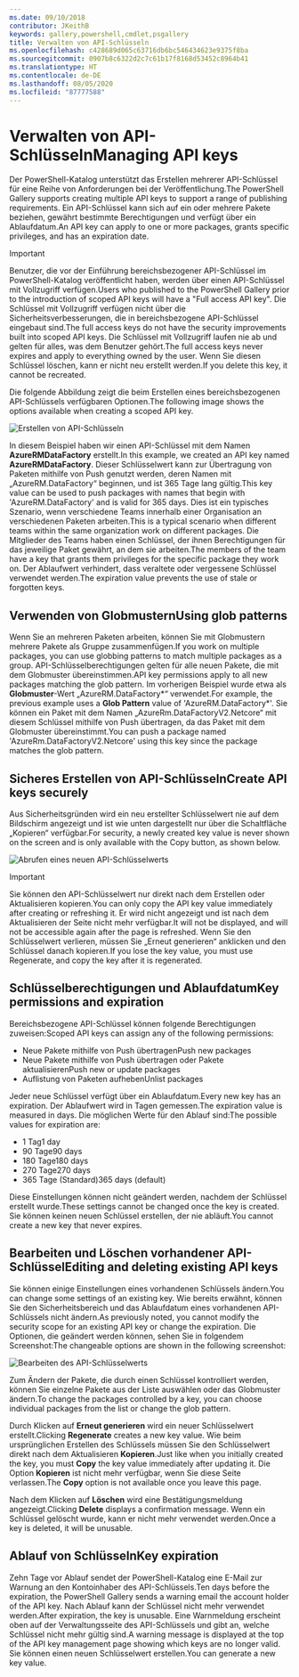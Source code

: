 ```yaml
---
ms.date: 09/10/2018
contributor: JKeithB
keywords: gallery,powershell,cmdlet,psgallery
title: Verwalten von API-Schlüsseln
ms.openlocfilehash: c428689d065c63716db6bc546434623e9375f8ba
ms.sourcegitcommit: 0907b8c6322d2c7c61b17f8168d53452c8964b41
ms.translationtype: HT
ms.contentlocale: de-DE
ms.lasthandoff: 08/05/2020
ms.locfileid: "87777588"
---
```

# <a name="managing-api-keys"></a><span data-ttu-id="b85f6-103">Verwalten von API-Schlüsseln</span><span class="sxs-lookup"><span data-stu-id="b85f6-103">Managing API keys</span></span>

<span data-ttu-id="b85f6-104">Der PowerShell-Katalog unterstützt das Erstellen mehrerer API-Schlüssel für eine Reihe von Anforderungen bei der Veröffentlichung.</span><span class="sxs-lookup"><span data-stu-id="b85f6-104">The PowerShell Gallery supports creating multiple API keys to support a range of publishing requirements.</span></span> <span data-ttu-id="b85f6-105">Ein API-Schlüssel kann sich auf ein oder mehrere Pakete beziehen, gewährt bestimmte Berechtigungen und verfügt über ein Ablaufdatum.</span><span class="sxs-lookup"><span data-stu-id="b85f6-105">An API key can apply to one or more packages, grants specific privileges, and has an expiration date.</span></span>

> [!IMPORTANT]
> <span data-ttu-id="b85f6-106">Benutzer, die vor der Einführung bereichsbezogener API-Schlüssel im PowerShell-Katalog veröffentlicht haben, werden über einen API-Schlüssel mit Vollzugriff verfügen.</span><span class="sxs-lookup"><span data-stu-id="b85f6-106">Users who published to the PowerShell Gallery prior to the introduction of scoped API keys will have a "Full access API key".</span></span> <span data-ttu-id="b85f6-107">Die Schlüssel mit Vollzugriff verfügen nicht über die Sicherheitsverbesserungen, die in bereichsbezogene API-Schlüssel eingebaut sind.</span><span class="sxs-lookup"><span data-stu-id="b85f6-107">The full access keys do not have the security improvements built into scoped API keys.</span></span> <span data-ttu-id="b85f6-108">Die Schlüssel mit Vollzugriff laufen nie ab und gelten für alles, was dem Benutzer gehört.</span><span class="sxs-lookup"><span data-stu-id="b85f6-108">The full access keys never expires and apply to everything owned by the user.</span></span> <span data-ttu-id="b85f6-109">Wenn Sie diesen Schlüssel löschen, kann er nicht neu erstellt werden.</span><span class="sxs-lookup"><span data-stu-id="b85f6-109">If you delete this key, it cannot be recreated.</span></span>

<span data-ttu-id="b85f6-110">Die folgende Abbildung zeigt die beim Erstellen eines bereichsbezogenen API-Schlüssels verfügbaren Optionen.</span><span class="sxs-lookup"><span data-stu-id="b85f6-110">The following image shows the options available when creating a scoped API key.</span></span>

![Erstellen von API-Schlüsseln](media/creating-APIkeys/PSGallery_KeyScoped.png)

<span data-ttu-id="b85f6-112">In diesem Beispiel haben wir einen API-Schlüssel mit dem Namen **AzureRMDataFactory** erstellt.</span><span class="sxs-lookup"><span data-stu-id="b85f6-112">In this example, we created an API key named **AzureRMDataFactory**.</span></span> <span data-ttu-id="b85f6-113">Dieser Schlüsselwert kann zur Übertragung von Paketen mithilfe von Push genutzt werden, deren Namen mit „AzureRM.DataFactory“ beginnen, und ist 365 Tage lang gültig.</span><span class="sxs-lookup"><span data-stu-id="b85f6-113">This key value can be used to push packages with names that begin with 'AzureRM.DataFactory' and is valid for 365 days.</span></span> <span data-ttu-id="b85f6-114">Dies ist ein typisches Szenario, wenn verschiedene Teams innerhalb einer Organisation an verschiedenen Paketen arbeiten.</span><span class="sxs-lookup"><span data-stu-id="b85f6-114">This is a typical scenario when different teams within the same organization work on different packages.</span></span> <span data-ttu-id="b85f6-115">Die Mitglieder des Teams haben einen Schlüssel, der ihnen Berechtigungen für das jeweilige Paket gewährt, an dem sie arbeiten.</span><span class="sxs-lookup"><span data-stu-id="b85f6-115">The members of the team have a key that grants them privileges for the specific package they work on.</span></span>
<span data-ttu-id="b85f6-116">Der Ablaufwert verhindert, dass veraltete oder vergessene Schlüssel verwendet werden.</span><span class="sxs-lookup"><span data-stu-id="b85f6-116">The expiration value prevents the use of stale or forgotten keys.</span></span>

## <a name="using-glob-patterns"></a><span data-ttu-id="b85f6-117">Verwenden von Globmustern</span><span class="sxs-lookup"><span data-stu-id="b85f6-117">Using glob patterns</span></span>

<span data-ttu-id="b85f6-118">Wenn Sie an mehreren Paketen arbeiten, können Sie mit Globmustern mehrere Pakete als Gruppe zusammenfügen.</span><span class="sxs-lookup"><span data-stu-id="b85f6-118">If you work on multiple packages, you can use globbing patterns to match multiple packages as a group.</span></span> <span data-ttu-id="b85f6-119">API-Schlüsselberechtigungen gelten für alle neuen Pakete, die mit dem Globmuster übereinstimmen.</span><span class="sxs-lookup"><span data-stu-id="b85f6-119">API key permissions apply to all new packages matching the glob pattern.</span></span> <span data-ttu-id="b85f6-120">Im vorherigen Beispiel wurde etwa als **Globmuster**-Wert „AzureRM.DataFactory\*“ verwendet.</span><span class="sxs-lookup"><span data-stu-id="b85f6-120">For example, the previous example uses a **Glob Pattern** value of 'AzureRM.DataFactory\*'.</span></span> <span data-ttu-id="b85f6-121">Sie können ein Paket mit dem Namen „AzureRm.DataFactoryV2.Netcore“ mit diesem Schlüssel mithilfe von Push übertragen, da das Paket mit dem Globmuster übereinstimmt.</span><span class="sxs-lookup"><span data-stu-id="b85f6-121">You can push a package named 'AzureRm.DataFactoryV2.Netcore' using this key since the package matches the glob pattern.</span></span>

## <a name="create-api-keys-securely"></a><span data-ttu-id="b85f6-122">Sicheres Erstellen von API-Schlüsseln</span><span class="sxs-lookup"><span data-stu-id="b85f6-122">Create API keys securely</span></span>

<span data-ttu-id="b85f6-123">Aus Sicherheitsgründen wird ein neu erstellter Schlüsselwert nie auf dem Bildschirm angezeigt und ist wie unten dargestellt nur über die Schaltfläche „Kopieren“ verfügbar.</span><span class="sxs-lookup"><span data-stu-id="b85f6-123">For security, a newly created key value is never shown on the screen and is only available with the Copy button, as shown below.</span></span>

![Abrufen eines neuen API-Schlüsselwerts](media/creating-APIkeys/PSGallery_CopyCreatedKey.png)

> [!IMPORTANT]
> <span data-ttu-id="b85f6-125">Sie können den API-Schlüsselwert nur direkt nach dem Erstellen oder Aktualisieren kopieren.</span><span class="sxs-lookup"><span data-stu-id="b85f6-125">You can only copy the API key value immediately after creating or refreshing it.</span></span> <span data-ttu-id="b85f6-126">Er wird nicht angezeigt und ist nach dem Aktualisieren der Seite nicht mehr verfügbar.</span><span class="sxs-lookup"><span data-stu-id="b85f6-126">It will not be displayed, and will not be accessible again after the page is refreshed.</span></span> <span data-ttu-id="b85f6-127">Wenn Sie den Schlüsselwert verlieren, müssen Sie „Erneut generieren“ anklicken und den Schlüssel danach kopieren.</span><span class="sxs-lookup"><span data-stu-id="b85f6-127">If you lose the key value, you must use Regenerate, and copy the key after it is regenerated.</span></span>

## <a name="key-permissions-and-expiration"></a><span data-ttu-id="b85f6-128">Schlüsselberechtigungen und Ablaufdatum</span><span class="sxs-lookup"><span data-stu-id="b85f6-128">Key permissions and expiration</span></span>

<span data-ttu-id="b85f6-129">Bereichsbezogene API-Schlüssel können folgende Berechtigungen zuweisen:</span><span class="sxs-lookup"><span data-stu-id="b85f6-129">Scoped API keys can assign any of the following permissions:</span></span>

- <span data-ttu-id="b85f6-130">Neue Pakete mithilfe von Push übertragen</span><span class="sxs-lookup"><span data-stu-id="b85f6-130">Push new packages</span></span>
- <span data-ttu-id="b85f6-131">Neue Pakete mithilfe von Push übertragen oder Pakete aktualisieren</span><span class="sxs-lookup"><span data-stu-id="b85f6-131">Push new or update packages</span></span>
- <span data-ttu-id="b85f6-132">Auflistung von Paketen aufheben</span><span class="sxs-lookup"><span data-stu-id="b85f6-132">Unlist packages</span></span>

<span data-ttu-id="b85f6-133">Jeder neue Schlüssel verfügt über ein Ablaufdatum.</span><span class="sxs-lookup"><span data-stu-id="b85f6-133">Every new key has an expiration.</span></span> <span data-ttu-id="b85f6-134">Der Ablaufwert wird in Tagen gemessen.</span><span class="sxs-lookup"><span data-stu-id="b85f6-134">The expiration value is measured in days.</span></span> <span data-ttu-id="b85f6-135">Die möglichen Werte für den Ablauf sind:</span><span class="sxs-lookup"><span data-stu-id="b85f6-135">The possible values for expiration are:</span></span>

- <span data-ttu-id="b85f6-136">1 Tag</span><span class="sxs-lookup"><span data-stu-id="b85f6-136">1 day</span></span>
- <span data-ttu-id="b85f6-137">90 Tage</span><span class="sxs-lookup"><span data-stu-id="b85f6-137">90 days</span></span>
- <span data-ttu-id="b85f6-138">180 Tage</span><span class="sxs-lookup"><span data-stu-id="b85f6-138">180 days</span></span>
- <span data-ttu-id="b85f6-139">270 Tage</span><span class="sxs-lookup"><span data-stu-id="b85f6-139">270 days</span></span>
- <span data-ttu-id="b85f6-140">365 Tage (Standard)</span><span class="sxs-lookup"><span data-stu-id="b85f6-140">365 days (default)</span></span>

<span data-ttu-id="b85f6-141">Diese Einstellungen können nicht geändert werden, nachdem der Schlüssel erstellt wurde.</span><span class="sxs-lookup"><span data-stu-id="b85f6-141">These settings cannot be changed once the key is created.</span></span> <span data-ttu-id="b85f6-142">Sie können keinen neuen Schlüssel erstellen, der nie abläuft.</span><span class="sxs-lookup"><span data-stu-id="b85f6-142">You cannot create a new key that never expires.</span></span>

## <a name="editing-and-deleting-existing-api-keys"></a><span data-ttu-id="b85f6-143">Bearbeiten und Löschen vorhandener API-Schlüssel</span><span class="sxs-lookup"><span data-stu-id="b85f6-143">Editing and deleting existing API keys</span></span>

<span data-ttu-id="b85f6-144">Sie können einige Einstellungen eines vorhandenen Schlüssels ändern.</span><span class="sxs-lookup"><span data-stu-id="b85f6-144">You can change some settings of an existing key.</span></span> <span data-ttu-id="b85f6-145">Wie bereits erwähnt, können Sie den Sicherheitsbereich und das Ablaufdatum eines vorhandenen API-Schlüssels nicht ändern.</span><span class="sxs-lookup"><span data-stu-id="b85f6-145">As previously noted, you cannot modify the security scope for an existing API key or change the expiration.</span></span> <span data-ttu-id="b85f6-146">Die Optionen, die geändert werden können, sehen Sie in folgendem Screenshot:</span><span class="sxs-lookup"><span data-stu-id="b85f6-146">The changeable options are shown in the following screenshot:</span></span>

![Bearbeiten des API-Schlüsselwerts](media/creating-APIkeys/PSGallery_EditAPIKey.png)

<span data-ttu-id="b85f6-148">Zum Ändern der Pakete, die durch einen Schlüssel kontrolliert werden, können Sie einzelne Pakete aus der Liste auswählen oder das Globmuster ändern.</span><span class="sxs-lookup"><span data-stu-id="b85f6-148">To change the packages controlled by a key, you can choose individual packages from the list or change the glob pattern.</span></span>

<span data-ttu-id="b85f6-149">Durch Klicken auf **Erneut generieren** wird ein neuer Schlüsselwert erstellt.</span><span class="sxs-lookup"><span data-stu-id="b85f6-149">Clicking **Regenerate** creates a new key value.</span></span> <span data-ttu-id="b85f6-150">Wie beim ursprünglichen Erstellen des Schlüssels müssen Sie den Schlüsselwert direkt nach dem Aktualisieren **Kopieren**.</span><span class="sxs-lookup"><span data-stu-id="b85f6-150">Just like when you initially created the key, you must **Copy** the key value immediately after updating it.</span></span> <span data-ttu-id="b85f6-151">Die Option **Kopieren** ist nicht mehr verfügbar, wenn Sie diese Seite verlassen.</span><span class="sxs-lookup"><span data-stu-id="b85f6-151">The **Copy** option is not available once you leave this page.</span></span>

<span data-ttu-id="b85f6-152">Nach dem Klicken auf **Löschen** wird eine Bestätigungsmeldung angezeigt.</span><span class="sxs-lookup"><span data-stu-id="b85f6-152">Clicking **Delete** displays a confirmation message.</span></span> <span data-ttu-id="b85f6-153">Wenn ein Schlüssel gelöscht wurde, kann er nicht mehr verwendet werden.</span><span class="sxs-lookup"><span data-stu-id="b85f6-153">Once a key is deleted, it will be unusable.</span></span>

## <a name="key-expiration"></a><span data-ttu-id="b85f6-154">Ablauf von Schlüsseln</span><span class="sxs-lookup"><span data-stu-id="b85f6-154">Key expiration</span></span>

<span data-ttu-id="b85f6-155">Zehn Tage vor Ablauf sendet der PowerShell-Katalog eine E-Mail zur Warnung an den Kontoinhaber des API-Schlüssels.</span><span class="sxs-lookup"><span data-stu-id="b85f6-155">Ten days before the expiration, the PowerShell Gallery sends a warning email the account holder of the API key.</span></span> <span data-ttu-id="b85f6-156">Nach Ablauf kann der Schlüssel nicht mehr verwendet werden.</span><span class="sxs-lookup"><span data-stu-id="b85f6-156">After expiration, the key is unusable.</span></span> <span data-ttu-id="b85f6-157">Eine Warnmeldung erscheint oben auf der Verwaltungsseite des API-Schlüssels und gibt an, welche Schlüssel nicht mehr gültig sind.</span><span class="sxs-lookup"><span data-stu-id="b85f6-157">A warning message is displayed at the top of the API key management page showing which keys are no longer valid.</span></span> <span data-ttu-id="b85f6-158">Sie können einen neuen Schlüsselwert erstellen.</span><span class="sxs-lookup"><span data-stu-id="b85f6-158">You can generate a new key value.</span></span>
